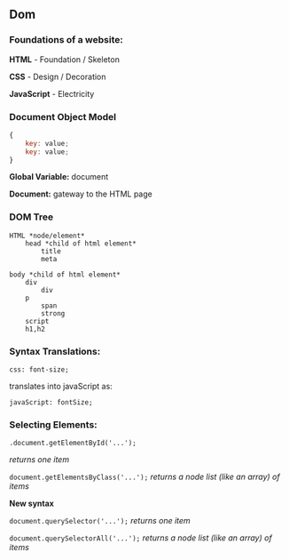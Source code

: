 
## Dom

### Foundations of a website:

**HTML** - Foundation / Skeleton

**CSS** - Design / Decoration

**JavaScript** - Electricity


### Document Object Model

```javascript
{
	key: value;
	key: value;
}
```

**Global Variable:** document

**Document:** gateway to the HTML page


### DOM Tree

	HTML *node/element*
		head *child of html element*
			title
			meta

	body *child of html element*
		div
			div
		p
			span
			strong
		script
		h1,h2


### Syntax Translations:

`css: font-size;`

translates into javaScript as:

`javaScript: fontSize;`

### Selecting Elements:

`.document.getElementById('...');`

*returns one item*

`document.getElementsByClass('...');`
*returns a node list (like an array) of items*

**New syntax**

`document.querySelector('...');`
*returns one item*

`document.querySelectorAll('...');`
*returns a node list (like an array) of items*
